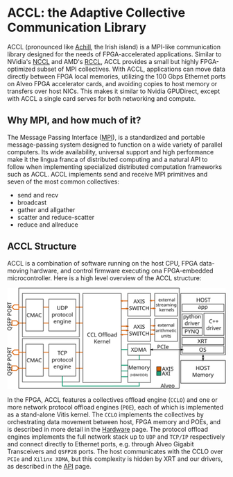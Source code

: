 # ACCL: the Adaptive Collective Communication Library

ACCL (pronounced like [Achill](https://goo.gl/maps/4e3vGfa5BsT5s3vm9), the Irish island) is a MPI-like communication library designed for the needs of FPGA-accelerated applications. Similar to NVidia's [NCCL](https://github.com/NVIDIA/nccl) and AMD's [RCCL](https://github.com/ROCmSoftwarePlatform/rccl), ACCL provides a small but highly FPGA-optimized subset of MPI collectives. With ACCL, applications can move data directly between FPGA local memories, utilizing the 100 Gbps Ethernet ports on Alveo FPGA accelerator cards, and avoiding copies to host memory or transfers over host NICs. This makes it similar to Nvidia GPUDirect, except with ACCL a single card serves for both networking and compute.

## Why MPI, and how much of it?

The Message Passing Interface ([MPI](http://mpi-forum.org/)), is a standardized and portable message-passing system designed to function on a wide variety of parallel computers. Its wide availability, universal support and high performance make it the lingua franca of distributed computing and a natural API to follow when implementing specialized distributed computation frameworks such as ACCL. ACCL implements send and receive MPI primitives and seven of the most common collectives:
- send and recv
- broadcast
- gather and allgather
- scatter and reduce-scatter
- reduce and allreduce

## ACCL Structure

ACCL is a combination of software running on the host CPU, FPGA data-moving hardware, and control firmware executing ona FPGA-embedded microcontroller. Here is a high level overview of the ACCL structure:

![schematic](images/ccl_kernels.svg)

In the FPGA, ACCL features a collectives offload engine (`CCLO`) and one or more network protocol offload engines (`POE`), each of which is implemented as a stand-alone Vitis kernel. The `CCLO` implements the collectives by orchestrating data movement between host, FPGA memory and POEs, and is described in more detail in the [Hardware](./kernel.md) page. The protocol offload engines implements the full network stack up to `UDP` and `TCP/IP` respectively and connect directly to Ethernet ports, e.g. through Alveo Gigabit Transceivers and `QSFP28` ports. The host communicates with the CCLO over `PCIe` and `Xilinx XDMA`, but this complexity is hidden by XRT and our drivers, as described in the [API](./api.md) page. 
